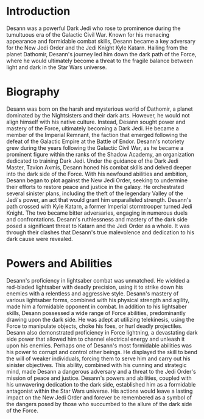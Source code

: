 # Introduction
Desann was a powerful Dark Jedi who rose to prominence during the tumultuous era of the Galactic Civil War.
Known for his menacing appearance and formidable combat skills, Desann became a key adversary for the New Jedi Order and the Jedi Knight Kyle Katarn.
Hailing from the planet Dathomir, Desann's journey led him down the dark path of the Force, where he would ultimately become a threat to the fragile balance between light and dark in the Star Wars universe.

# Biography
Desann was born on the harsh and mysterious world of Dathomir, a planet dominated by the Nightsisters and their dark arts.
However, he would not align himself with his native culture.
Instead, Desann sought power and mastery of the Force, ultimately becoming a Dark Jedi.
He became a member of the Imperial Remnant, the faction that emerged following the defeat of the Galactic Empire at the Battle of Endor.
Desann's notoriety grew during the years following the Galactic Civil War, as he became a prominent figure within the ranks of the Shadow Academy, an organization dedicated to training Dark Jedi.
Under the guidance of the Dark Jedi Master, Tavion Axmis, Desann honed his combat skills and delved deeper into the dark side of the Force.
With his newfound abilities and ambition, Desann began to plot against the New Jedi Order, seeking to undermine their efforts to restore peace and justice in the galaxy.
He orchestrated several sinister plans, including the theft of the legendary Valley of the Jedi's power, an act that would grant him unparalleled strength.
Desann's path crossed with Kyle Katarn, a former Imperial stormtrooper turned Jedi Knight.
The two became bitter adversaries, engaging in numerous duels and confrontations.
Desann's ruthlessness and mastery of the dark side posed a significant threat to Katarn and the Jedi Order as a whole.
It was through their clashes that Desann's true malevolence and dedication to his dark cause were revealed.



# Powers and Abilities
Desann's proficiency in lightsaber combat was unmatched.
He wielded a red-bladed lightsaber with deadly precision, using it to strike down his enemies with a relentless and aggressive style.
Desann's mastery of various lightsaber forms, combined with his physical strength and agility, made him a formidable opponent in combat.
In addition to his lightsaber skills, Desann possessed a wide range of Force abilities, predominantly drawing upon the dark side.
He was adept at utilizing telekinesis, using the Force to manipulate objects, choke his foes, or hurl deadly projectiles.
Desann also demonstrated proficiency in Force lightning, a devastating dark side power that allowed him to channel electrical energy and unleash it upon his enemies.
Perhaps one of Desann's most formidable abilities was his power to corrupt and control other beings.
He displayed the skill to bend the will of weaker individuals, forcing them to serve him and carry out his sinister objectives.
This ability, combined with his cunning and strategic mind, made Desann a dangerous adversary and a threat to the Jedi Order's mission of peace and justice.
Desann's powers and abilities, coupled with his unwavering dedication to the dark side, established him as a formidable antagonist within the Star Wars universe.
His actions would leave a lasting impact on the New Jedi Order and forever be remembered as a symbol of the dangers posed by those who succumbed to the allure of the dark side of the Force.